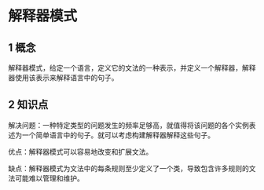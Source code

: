 # 解释器模式

## 1 概念

解释器模式，给定一个语言，定义它的文法的一种表示，并定义一个解释器，解释器使用该表示来解释语言中的句子。

## 2 知识点

解决问题：一种特定类型的问题发生的频率足够高，就值得将该问题的各个实例表述为一个简单语言中的句子。就可以考虑构建解释器解释这些句子。

优点：解释器模式可以容易地改变和扩展文法。

缺点：解释器模式为文法中的每条规则至少定义了一个类，导致包含许多规则的文法可能难以管理和维护。

